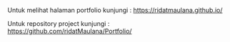 Untuk melihat halaman portfolio kunjungi : https://ridatmaulana.github.io/

Untuk repository project kunjungi : https://github.com/ridatMaulana/Portfolio/
